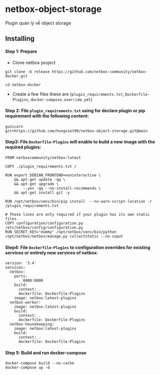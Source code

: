 # netbox-object-storage
Plugin quản lý về object storage

## Installing

#### Step 1: Prepare 

- Clone netbox project

```
git clone -b release https://github.com/netbox-community/netbox-docker.git

cd netbox-docker
```

- Create a few files these are (`plugin_requirements.txt`, `Dockerfile-Plugins`, `docker-compose.override.yml`)


#### Step 2: File `plugin_requirements.txt` using for declare plugin or pip requirement with the following content:

```
gunicorn
git+https://github.com/hungviet99/netbox-object-storage.git@main
```

#### Step3: File `Dockerfile-Plugins` will enable to build a new image with the required plugins:

```
FROM netboxcommunity/netbox:latest

COPY ./plugin_requirements.txt /

RUN export DEBIAN_FRONTEND=noninteractive \
    && apt-get update -qq \
    && apt-get upgrade \
        --yes -qq --no-install-recommends \ 
    && apt-get install git -y

RUN /opt/netbox/venv/bin/pip install  --no-warn-script-location -r /plugin_requirements.txt

# These lines are only required if your plugin has its own static files.
COPY configuration/configuration.py /etc/netbox/config/configuration.py
RUN SECRET_KEY="dummy" /opt/netbox/venv/bin/python /opt/netbox/netbox/manage.py collectstatic --no-input
```

#### Step4: File `Dockerfile-Plugins` to configuration overrides for existing services or entirely new services of netbox:

```
version: '3.4'
services:
  netbox:
    ports:
      - 8000:8080
    build:
      context: .
      dockerfile: Dockerfile-Plugins
    image: netbox:latest-plugins
  netbox-worker:
    image: netbox:latest-plugins
    build:
      context: .
      dockerfile: Dockerfile-Plugins
  netbox-housekeeping:
    image: netbox:latest-plugins
    build:
      context: .
      dockerfile: Dockerfile-Plugins
```

#### Step 5: Build and run docker-compose

```
docker-compose build --no-cache
docker-compose up -d
```

